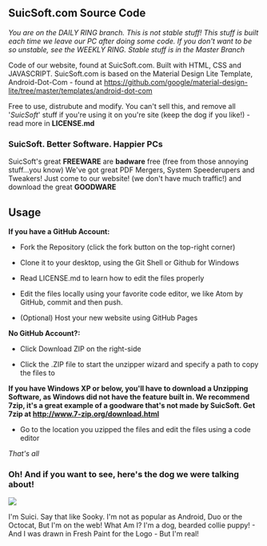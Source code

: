 ## SuicSoft.com Source Code
*You are on the DAILY RING branch. This is not stable stuff! This stuff is built each time we leave our PC after doing some code. If you don't want to be so unstable, see the WEEKLY RING. Stable stuff is in the Master Branch*

Code of our website, found at SuicSoft.com. Built with HTML, CSS and JAVASCRIPT. SuicSoft.com is based on the Material Design Lite Template, Android-Dot-Com - found at https://github.com/google/material-design-lite/tree/master/templates/android-dot-com

Free to use, distrubute and modify. You can't sell this, and remove all '<i>SuicSoft</i>' stuff if you're using it on you're site (keep the dog if you like!) - read more in <b>LICENSE.md</b>

### SuicSoft. Better Software. Happier PCs
SuicSoft's great <b>FREEWARE</b> are <b>badware</b> free (free from those annoying stuff...you know)
We've got great PDF Mergers, System Speederupers and Tweakers! Just come to our website! (we don't have much traffic!)
and download the great <b>GOODWARE</b>

## Usage

**If you have a GitHub Account:**

- Fork the Repository (click the fork button on the top-right corner)

- Clone it to your desktop, using the Git Shell or Github for Windows

- Read LICENSE.md to learn how to edit the files properly

- Edit the files locally using your favorite code editor, we like Atom by GitHub, commit and then push.

- (Optional) Host your new website using GitHub Pages

**No GitHub Account?:**

- Click Download ZIP on the right-side

- Click the .ZIP file to start the unzipper wizard and specify a path to copy the files to

**If you have Windows XP or below, you'll have to download a Unzipping Software, as Windows did not have the feature built in. We recommend 7zip, it's a great example of a goodware that's not made by SuicSoft.
Get 7zip at http://www.7-zip.org/download.html**

- Go to the location you uzipped the files and edit the files using a code editor

*That's all*



### Oh! And if you want to see, here's the dog we were talking about!

<img src="https://c5bd2f1cb6c7712ee5b2eecc4ca962b0fb517791.googledrive.com/host/0B08cCnnU-zt-V3R0OTR1WlBpdVk/My%20Dog.png">
</img>

I'm Suici. Say that like Sooky. I'm not as popular as Android, Duo or the Octocat, But I'm on the web!
What Am I? I'm a dog, bearded collie puppy! - And I was drawn in Fresh Paint for the Logo - But I'm real!
